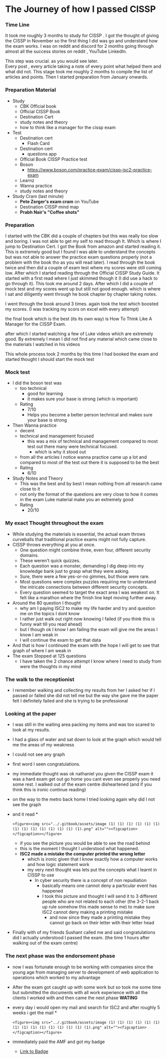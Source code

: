 # The Journey of how I passed CISSP

### Time Line

It took me roughly 3 months to study for CISSP . I got the thought of giving the CISSP in November so the first thing I did was go and understand how the exam works. I was on reddit and discord for 2 months going through almost all the success stories on reddit , YouTube LinkedIn.

This step was crucial. as you would see later.\
Every post , every article taking a note of every point what helped them and what did not. This stage took me roughly 2 months to compile the list of articles and points. Then I started preparation from January onwards.

### Preparation Material

* Study
  * CBK Official book
  * Official CISSP Book
  * Destination Cert
  * study notes and theory
  * how to think like a manager for the cissp exam
* Test
  * Destination cert
    * Flash Card
  * Destination cert
    * questions app
  * Official Book CISSP Practice test
  * Boson
    * https://www.boson.com/practice-exam/cissp-isc2-practice-exam
  * Learnz
  * Wanna practice
  * study notes and theory
* Study Cram (last minute)
  * **Pete Zerger's exam cram** on YouTube
  * Destination CISSP mind map
  * **Prabh Nair's "Coffee shots"**

### Preparation

I started with the CBK did a couple of chapters but this was really too slow and boring. I was not able to get my self to read through It. Which is where I jump to Destination Cert. I got the Book from amazon and started reading it. This is extremely good but I found I was able to understand the concepts but was not able to answer the practice exam questions properly (not a problem with the book tho as you will read later). I read through the book twice and then did a couple of exam test where my scores were still coming low. After which I started reading through the Official CISSP Study Guide. It started with a first read where I just skimmed though it (I did use a hack to go through it). This took me around 2 days. After which I did a couple of mock test and my scores went up but still not good enough. which is where I sat and diligently went through he book chapter by chapter taking notes.

I went through the book around 3 times. again took the test which boosted my scores. (I was tracking my scors on excel with every attempt)

the final book which is the best (its its own way) is How To Think Like A Manager for the CISSP Exam.

after which I started watching a few of Luke videos which are extremely good. By extremely I mean I did not find any material which came close to the materials I watched in his videos

This whole process took 2 months by this time I had booked the exam and started thought I should start the mock test

### Mock test

* I did the boson test was
  * too technical
    * good for learning
    * it makes sure your base is strong (which is important)
  * Rating
    * 7/10
    * Helps you become a better person technical and makes sure your base is strong
* Then Wanna practice
  * decent
  * technical and management focused
    * this was a mix of technical and management compared to most test out there many were technical focused.
      * which is why it stood out
  * from all the articles I notice wanna practice came up a lot and compared to most of the test out there it is supposed to be the best
  * Rating
    * 6/10
* Study Notes and Theory
  * This was the best and by best I mean nothing from all research came close to it
  * not only the format of the questions are very close to how it comes in the exam Luke material make you an extremely good
  * Rating&#x20;
    * 20/10

### My exact Thought throughout the exam

* While studying the materials is essential, the actual exam throws curveballs that traditional practice exams might not fully capture.
* CISSP throws everything at you at once.
  * One question might combine three, even four, different security domains.
  * These weren't quick quizzes.
  * Each question was a monster, demanding I dig deep into my knowledge bank just to grasp what they were asking.
  * Sure, there were a few yes-or-no gimmes, but those were rare.
  * Most questions were complex puzzles requiring me to understand the intricate connections between different security concepts.
  * Every question seemed to target the exact area I was weakest on. It felt like a marathon where the finish line kept moving further away.
* Around the 80 question I thought
  * why am I paying ISC2 to make my life harder and try and question me on the topics I dont know
  * I rather just walk out right now knowing I failed (if you think this is funny wait till you read ahead)
  * but I though ok I know I am failing the exam will give me the areas I know I am weak in
  * I will continue the exam to get that data
* And that is how I continued the exam with the hope I will get to see that graph of where I am weak in
* The exam Stopped at 125 questions
  * I have taken the 2 chance attempt I know where I need to study from were the thoughts in my mind

### The walk to the receptionist

* I remember walking and collecting my results from her I asked her if I passed or failed she did not tell me but the way she gave me the paper felt I definitely failed and she is trying to be professional&#x20;

### Looking at the paper

* I was still in the waiting area packing my items and was too scared to look at my results.
* I had a glass of water and sat down to look at the graph which would tell me the areas of my weakness
* I could not see any graph
* first word I seen congratulations.
* my immediate thought was ok nathaniel you given the CISSP exam it was a hard exam get out go home you cant even see properly you need some rest. I walked out of the exam centre disheartened (and if you think this is ironic continue reading)
* on the way to the metro back home I tried looking again why did I not see the graph
* and it read
  *

      <figure><img src="../.gitbook/assets/image (1) (1) (1) (1) (1) (1) (1) (1) (1) (1) (1) (1) (1) (1).png" alt=""><figcaption></figcaption></figure>
  * if you see the picture you would be able to see the road behind
  * this is the moment I thought I understood what happened.
  * **ISC2 made a mistake the computer printed the wrong letter**
    * which is ironic given that I know exactly how a computer works and how logic statement work
    * my very next thought was lets put the concepts what I learnt in CISSP to use
      * In cyber security there is a concept of non repudiation
        * basically means one cannot deny a particular event has happened
        * I took this picture and thought I will send it to 3 different people who are not related to each other (the 3-2-1 back up rule somehow this made sense to me) to make sure ISC2 cannot deny making a printing mistake
          * and now since they made a printing mistake they cannot go back on their letter with their letter head
* Finally with of my friends Sushant called me and said congratulations did I actually understood I passed the exam. (the time 1 hours after walking out of the exam centre)

### The next phase was the endorsement phase

* now I was fortunate enough to be working with companies since the young age from managing server to development of web application to operations which worked to my advantage
* After the exam got caught up with some work but so took me some time but submitted the documents with all work experience with all the clients I worked with and then came the next phase **WATING**
* every day i would open my mail and search for ISC2 and after roughly 5 weeks i get the mail
  *

      <figure><img src="../.gitbook/assets/image (1) (1) (1) (1) (1) (1) (1) (1) (1) (1) (1) (1) (1) (1) (1).png" alt=""><figcaption></figcaption></figure>
* immediately paid the AMF and got my badge
  * [Link to Badge](https://www.credly.com/badges/660f96e7-9751-4f67-b163-637f9608b47d)
